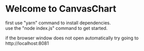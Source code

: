 # Welcome to CanvasChart

first use "yarn" command to install dependencies.  
use the "node index.js" command to get started.

if the browser window does not open automatically try going to http://localhost:8081
